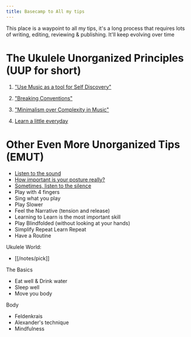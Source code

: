 ```yaml
---
title: Basecamp to All my tips
---
```

This place is a waypoint to all my tips, it's a long process that requires lots of writing, editing, reviewing & publishing. It'll keep evolving over time

# The Ukulele Unorganized Principles (UUP for short)

1. ["Use Music as a tool for Self Discovery" ](/notes/freeexpression)

2. ["Breaking Conventions" ](/notes/conventions)

3. ["Minimalism over Complexity in Music"](/notes/minimalism)

4. [Learn a little everyday](/notes/guide-learning)


# Other Even More Unorganized Tips (EMUT)
- [Listen to the sound](/notes/listen) 
- [How important is your posture really?](/notes/posture)
- [Sometimes, listen to the silence](/notes/listen-to-the-silence)
- Play with 4 fingers
- Sing what you play 
- Play Slower
- Feel the Narrative (tension and release)
- Learning to Learn is the most important skill 
- Play Blindfolded (without looking at your hands)
- Simplify Repeat Learn Repeat 
- Have a Routine

Ukulele World:
- [[/notes/pick]]


The Basics
- Eat well & Drink water
- Sleep well
- Move you body 



Body
- Feldenkrais
- Alexander's technique
- Mindfulness
